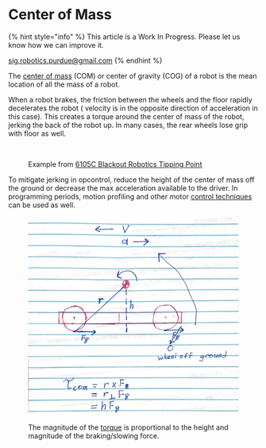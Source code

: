 # Center of Mass

{% hint style="info" %}
This article is a Work In Progress. Please let us know how we can improve it.

sig.robotics.purdue@gmail.com
{% endhint %}

The [center of mass](https://en.wikipedia.org/wiki/Center\_of\_mass) (COM) or center of gravity (COG) of a robot is the mean location of all the mass of a robot.

When a robot brakes, the friction between the wheels and the floor rapidly decelerates the robot ( velocity is in the opposite direction of acceleration in this case). This creates a torque around the center of mass of the robot, jerking the back of the robot up. In many cases, the rear wheels lose grip with floor as well.

<figure><img src="../../.gitbook/assets/robot_jump_v7.gif" alt=""><figcaption><p>Example from <a href="https://youtu.be/AgGbRVwO2mA?si=g-fssw963Eb_-3xF&#x26;t=40">6105C Blackout Robotics Tipping Point</a></p></figcaption></figure>

To mitigate jerking in opcontrol, reduce the height of the center of mass off the ground or decrease the max acceleration available to the driver. In programming periods, motion profiling and other motor [control techniques](../../software/control-algorithms/) can be used as well.

<figure><img src="../../.gitbook/assets/com drawing v2.png" alt="" width="528"><figcaption><p>The magnitude of the <a href="torque.md">torque</a> is proportional to the height and magnitude of the braking/slowing force.</p></figcaption></figure>
